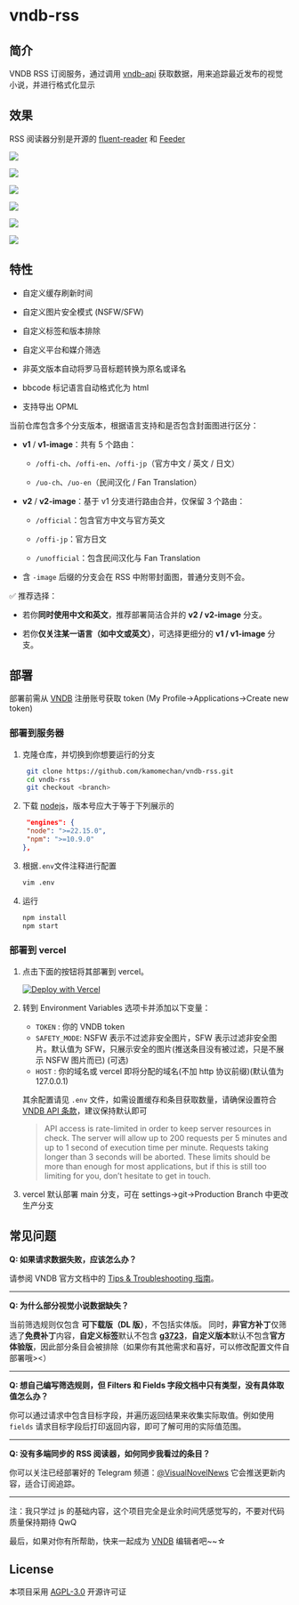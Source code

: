 # vndb-rss

## 简介

VNDB RSS 订阅服务，通过调用 [vndb-api](https://api.vndb.org/kana) 获取数据，用来追踪最近发布的视觉小说，并进行格式化显示

## 效果

RSS 阅读器分别是开源的 [fluent-reader](https://github.com/yang991178/fluent-reader/releases/tag/v1.1.4) 和 [Feeder](https://github.com/spacecowboy/Feeder/releases/tag/2.11.5)

![](./screenshots/1.png)

![](./screenshots/2.png)

![](./screenshots/3.png)

![](./screenshots/4.png)

![](./screenshots/5.png)

![](./screenshots/6.jpg)

## 特性

- 自定义缓存刷新时间

- 自定义图片安全模式 (NSFW/SFW)

- 自定义标签和版本排除

- 自定义平台和媒介筛选

- 非英文版本自动将罗马音标题转换为原名或译名

- bbcode 标记语言自动格式化为 html

- 支持导出 OPML

当前仓库包含多个分支版本，根据语言支持和是否包含封面图进行区分：

- **v1** / **v1-image**：共有 5 个路由：

  - `/offi-ch`、`/offi-en`、`/offi-jp`（官方中文 / 英文 / 日文）

  - `/uo-ch`、`/uo-en`（民间汉化 / Fan Translation）

- **v2** / **v2-image**：基于 v1 分支进行路由合并，仅保留 3 个路由：

  - `/official`：包含官方中文与官方英文

  - `/offi-jp`：官方日文

  - `/unofficial`：包含民间汉化与 Fan Translation

- 含 `-image` 后缀的分支会在 RSS 中附带封面图，普通分支则不会。

✅ 推荐选择：

- 若你**同时使用中文和英文**，推荐部署简洁合并的 **v2 / v2-image** 分支。

- 若你**仅关注某一语言（如中文或英文）**，可选择更细分的 **v1 / v1-image** 分支。

## 部署

部署前需从 [VNDB](https://vndb.org/) 注册账号获取 token (My Profile->Applications->Create new token)

### 部署到服务器

1. 克隆仓库，并切换到你想要运行的分支

   ```bash
    git clone https://github.com/kamomechan/vndb-rss.git
    cd vndb-rss
    git checkout <branch>
   ```

2. 下载 [nodejs](https://nodejs.org/en/download)，版本号应大于等于下列展示的

   ```json
    "engines": {
    "node": ">=22.15.0",
    "npm": ">=10.9.0"
   },
   ```

3. 根据`.env`文件注释进行配置

   ```bash
   vim .env
   ```

4. 运行

   ```bash
   npm install
   npm start
   ```

### 部署到 vercel

1. 点击下面的按钮将其部署到 vercel。

   [![Deploy with Vercel](https://vercel.com/button)](https://vercel.com/import/project?template=https://github.com/kamomechan/vndb-rss)

2. 转到 Environment Variables 选项卡并添加以下变量：

   - `TOKEN` : 你的 VNDB token
   - `SAFETY_MODE`: NSFW 表示不过滤非安全图片，SFW 表示过滤非安全图片。默认值为 SFW，只展示安全的图片(推送条目没有被过滤，只是不展示 NSFW 图片而已) (可选)
   - `HOST` : 你的域名或 vercel 即将分配的域名(不加 http 协议前缀)(默认值为 127.0.0.1)

   其余配置请见 `.env` 文件，如需设置缓存和条目获取数量，请确保设置符合 [VNDB API 条款](https://api.vndb.org/kana#usage-terms)，建议保持默认即可

   > API access is rate-limited in order to keep server resources in
   > check. The server will allow up to 200 requests per 5 minutes and up to
   > 1 second of execution time per minute. Requests taking longer than 3
   > seconds will be aborted. These limits should be more than enough for
   > most applications, but if this is still too limiting for you, don’t
   > hesitate to get in touch.

3. vercel 默认部署 main 分支，可在 settings->git->Production Branch 中更改生产分支

## 常见问题

**Q: 如果请求数据失败，应该怎么办？**

请参阅 VNDB 官方文档中的 [Tips & Troubleshooting 指南](https://api.vndb.org/kana#tips-troubleshooting)。

---

**Q: 为什么部分视觉小说数据缺失？**

当前筛选规则仅包含 **可下载版（DL 版）**，不包括实体版。
同时，**非官方补丁**仅筛选了**免费补丁**内容，**自定义标签**默认不包含 [**g3723**](https://vndb.org/g3723)，**自定义版本**默认不包含**官方体验版**，因此部分条目会被排除（如果你有其他需求和喜好，可以修改配置文件自部署哦><）

---

**Q: 想自己编写筛选规则，但 Filters 和 Fields 字段文档中只有类型，没有具体取值怎么办？**

你可以通过请求中包含目标字段，并遍历返回结果来收集实际取值。例如使用 `fields` 请求目标字段后打印返回内容，即可了解可用的实际值范围。

---

**Q: 没有多端同步的 RSS 阅读器，如何同步我看过的条目？**

你可以关注已经部署好的 Telegram 频道：[@VisualNovelNews](https://t.me/VisualNovelNews) 它会推送更新内容，适合订阅追踪。

---

注：我只学过 js 的基础内容，这个项目完全是业余时间凭感觉写的，不要对代码质量保持期待 QwQ

最后，如果对你有所帮助，快来一起成为 [VNDB](https://vndb.org/) 编辑者吧~~☆

## License

本项目采用 [AGPL-3.0](./LICENSE) 开源许可证
